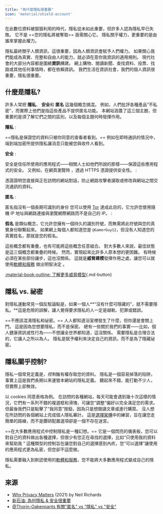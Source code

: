 ```yaml
---
title: "為什麼隱私很重要"
icon: 'material/shield-account'
---
```


在此數位資料被狠狠利用的時代，隱私從未如此重要，但許多人認為隱私早已失敗。 它不是 ==您的隱私將被奪取== 亟需關心它。 隱私關乎權力，更重要的是由誰來掌握此權力。

隱私最終關乎人類資訊，這很重要，因為人類資訊會賦予人們權力。 如果關心我們能成為真實、完整和自由人的能力，就必須在意你我資訊的適用規則。 現代社會的大部分內容都是圍繞**資訊**構建。 網上購物、閱讀新聞、查找資料、投票、找路或其他任何事情時，都在依賴資訊。 我們生活在資訊社會，我們的個人資訊很重要，隱私很重要。

## 什麼是隱私?

許多人常把 **隱私**、 **安全**和 **匿名** 這幾個概念搞混。 例如，人們批評各種產品“不私密”，而實際上他們是指這些產品不提供匿名功能。 本網站涵蓋了這三個主題，但重要的是須了解它們之間的區別，以及每個主題何時發揮作用。

<!-- markdownlint-disable-next-line -->
**隱私**
:

==隱私是保證您的資料只被你同意的查看者看到。== 例如在即時通訊的情況中，端到端加密所提供隱私讓消息只能被您與收件人看到。

<!-- markdownlint-disable-next-line -->
**安全**
:

安全是信任所使用的應用程式——相關人士如他們所說的那樣——保證這些應用程式的安全。 又例如，在網頁瀏覽時 ，透過 HTTPS 憑證提供安全性。
:

憑證證明您直接與正在訪問的網站對話，防止網路攻擊者讀取或修改與網站之間交流通訊的資料。

<!-- markdownlint-disable-next-line -->
**匿名**
:

匿名指沒有一個長期可識別的身份 您可以使用 [Tor](../tor.md) 達成此目的，它允許您使用隨機 IP 地址與網路連接與瀏覽網際網路而不是自己的 IP。
:

**假名** 是類似概念，它允許您擁有一個持久的識別符號，而無需將此符號與您的真實身份聯繫起來。 如果網上每個人都知道您是 `@GamerGuy12`，但沒有人知道您的真實姓名，那就是您的假名。

這些概念都有重疊，也有可能將這些概念任意組合。 對大多數人來說，最佳狀態是這三個概念都重疊的時候。 然而，實現起來比許多人原本想的更困難。 有時候必須在某些部份讓步，這也沒關係。 這就是**威脅建模**發揮作用之處，讓您可以就使用[軟體和服務](../tools.md) 做出明智決定 。

[:material-book-outline: 了解更多威脅模型](threat-modeling.md ""){.md-button}

## 隱私 vs. 祕密

對隱私運動常見一個反駁論點是，如果一個人**“沒有什麼可隱藏的”，就不需要隱私。**這是危險的誤解，讓人覺得要求隱私的人一定是越軌、犯罪或錯誤。

==不應該混淆隱私和祕密。== 人人都知道浴室裡發生了什麼，但你還是會關上門。 這是因為您想要隱私，而不是保密。 總有一些關於我們的事實——比如，個人健康資訊或性行為——不想讓全世界都知道，這沒關係。 需要隱私是合理合法的，它讓人之所以為人。 隱私是賦予權利來決定自己的資訊，而不是為了隱藏祕密。

## 隱私關乎控制?

隱私一個常見定義是，*控制*誰有權存取您的資料。 隱私是一個容易掉落的陷阱，事實上這是我們長期以來運營本網站的隱私定義。 聽起來不錯，能打動不少人，但實際上卻無效。

以 cookies 同意表格為例。 在訪問的各種網站，每天可能會遇到幾十次這樣的情況，它們有一系列不錯的複選框和滑塊，可讓您“調整”偏好以完全滿足您的需求。 但最後我們只是點擊了“我同意”按鈕，因為只是想閱讀文章或進行購買。 沒人想在所訪問的各個網站上完成個人隱私審計。 這是[選擇架構](https://en.wikipedia.org/wiki/Choice_architecture)中的練習，旨在讓您走簡單的路線，而不是鑽研配置選項卻是一個不存在迷宮。

==在大多數應用程式中控制隱私是一種幻想。== 它是一個閃亮的儀表板，您可以對自己的資料做出各種選擇，但很少有您正在尋找的選擇，比如“只使用我的資料來幫助我 ” 這種類型的控制旨在讓您對自己的選擇感到內疚，您“可以選擇”讓使用的應用程式更為私密，但您卻不這麼做。

隱私需要融入到默認使用的[軟體和服務](../tools.md)，您不能將大多數應用程式變成自己的隱私。

## 來源

- [Why Privacy Matters](https://amazon.com/dp/0190939044) (2021) by Neil Richards
- [新石油: 為何隱私 & 安全很重要](https://thenewoil.org/en/guides/prologue/why)
- [@Thorin-Oakenpants 有關"匿名" vs "隱私" vs "安全"](https://code.privacyguides.dev/privacyguides/privacytools.io/issues/1760#issuecomment-10452)
